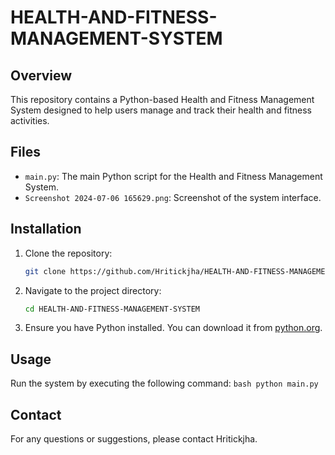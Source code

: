 # HEALTH-AND-FITNESS-MANAGEMENT-SYSTEM

## Overview
This repository contains a Python-based Health and Fitness Management System designed to help users manage and track their health and fitness activities.

## Files
- `main.py`: The main Python script for the Health and Fitness Management System.
- `Screenshot 2024-07-06 165629.png`: Screenshot of the system interface.

## Installation
1. Clone the repository:
    ```bash
    git clone https://github.com/Hritickjha/HEALTH-AND-FITNESS-MANAGEMENT-SYSTEM.git
    ```
2. Navigate to the project directory:
    ```bash
    cd HEALTH-AND-FITNESS-MANAGEMENT-SYSTEM
    ```
3. Ensure you have Python installed. You can download it from [python.org](https://www.python.org/).

## Usage
Run the system by executing the following command:
    ```bash
    python main.py
    ```

## Contact
For any questions or suggestions, please contact Hritickjha.
